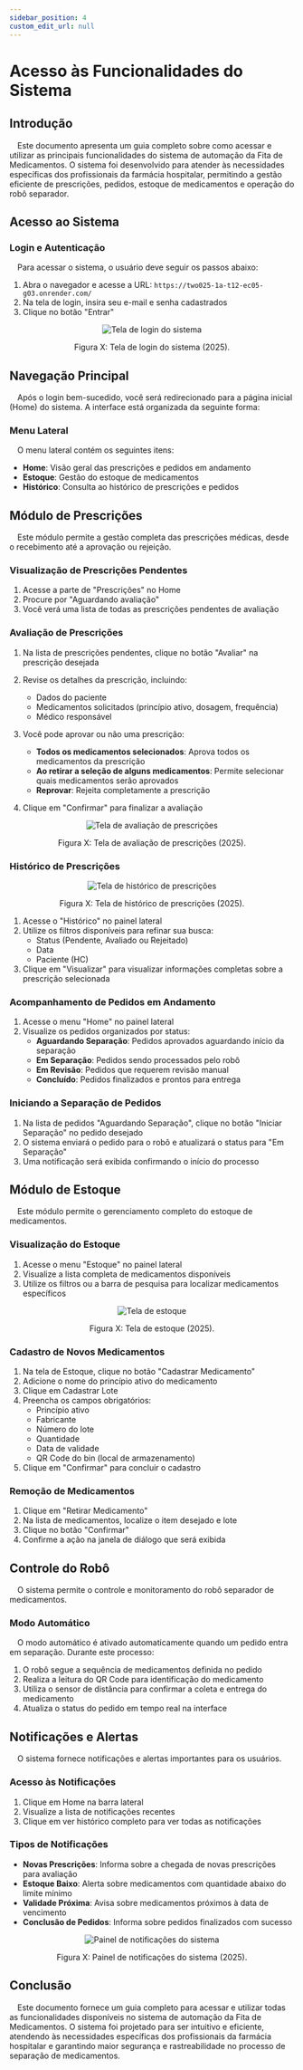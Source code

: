 ```yaml
---
sidebar_position: 4
custom_edit_url: null
---
```


# Acesso às Funcionalidades do Sistema

## Introdução

&emsp;Este documento apresenta um guia completo sobre como acessar e utilizar as principais funcionalidades do sistema de automação da Fita de Medicamentos. O sistema foi desenvolvido para atender às necessidades específicas dos profissionais da farmácia hospitalar, permitindo a gestão eficiente de prescrições, pedidos, estoque de medicamentos e operação do robô separador.

## Acesso ao Sistema

### Login e Autenticação

&emsp;Para acessar o sistema, o usuário deve seguir os passos abaixo:

1. Abra o navegador e acesse a URL: `https://two025-1a-t12-ec05-g03.onrender.com/`
2. Na tela de login, insira seu e-mail e senha cadastrados
3. Clique no botão "Entrar"

<div style="text-align: center;">

  ![Tela de login do sistema](../../../../media/telaLogin.png)

</div>

<p style="text-align: center;">Figura X: Tela de login do sistema (2025).</p>


## Navegação Principal

&emsp;Após o login bem-sucedido, você será redirecionado para a página inicial (Home) do sistema. A interface está organizada da seguinte forma:

### Menu Lateral

&emsp;O menu lateral contém os seguintes itens:

- **Home**: Visão geral das prescrições e pedidos em andamento
- **Estoque**: Gestão do estoque de medicamentos
- **Histórico**: Consulta ao histórico de prescrições e pedidos

## Módulo de Prescrições

&emsp;Este módulo permite a gestão completa das prescrições médicas, desde o recebimento até a aprovação ou rejeição.

### Visualização de Prescrições Pendentes

1. Acesse a parte de "Prescrições" no Home
2. Procure por "Aguardando avaliação"
3. Você verá uma lista de todas as prescrições pendentes de avaliação

### Avaliação de Prescrições

1. Na lista de prescrições pendentes, clique no botão "Avaliar" na prescrição desejada
2. Revise os detalhes da prescrição, incluindo:
   - Dados do paciente
   - Medicamentos solicitados (princípio ativo, dosagem, frequência)
   - Médico responsável
3. Você pode aprovar ou não uma prescrição:
   - **Todos os medicamentos selecionados**: Aprova todos os medicamentos da prescrição
   - **Ao retirar a seleção de alguns medicamentos**: Permite selecionar quais medicamentos serão aprovados
   - **Reprovar**: Rejeita completamente a prescrição

4. Clique em "Confirmar" para finalizar a avaliação

<div style="text-align: center;">

  ![Tela de avaliação de prescrições](../../../../media/PlataformaWeb.png)

</div>

<p style="text-align: center;">Figura X: Tela de avaliação de prescrições (2025).</p>


### Histórico de Prescrições

<div style="text-align: center;">

  ![Tela de histórico de prescrições](../../../../media/telaHistorico.png)

</div>

<p style="text-align: center;">Figura X: Tela de histórico de prescrições (2025).</p>

1. Acesse o "Histórico" no painel lateral
2. Utilize os filtros disponíveis para refinar sua busca:
   - Status (Pendente, Avaliado ou Rejeitado)
   - Data
   - Paciente (HC)
4. Clique em "Visualizar" para visualizar informações completas sobre a prescrição selecionada

### Acompanhamento de Pedidos em Andamento

1. Acesse o menu "Home" no painel lateral
2. Visualize os pedidos organizados por status:
   - **Aguardando Separação**: Pedidos aprovados aguardando início da separação
   - **Em Separação**: Pedidos sendo processados pelo robô
   - **Em Revisão**: Pedidos que requerem revisão manual
   - **Concluído**: Pedidos finalizados e prontos para entrega

### Iniciando a Separação de Pedidos

1. Na lista de pedidos "Aguardando Separação", clique no botão "Iniciar Separação" no pedido desejado
2. O sistema enviará o pedido para o robô e atualizará o status para "Em Separação"
3. Uma notificação será exibida confirmando o início do processo

## Módulo de Estoque

&emsp;Este módulo permite o gerenciamento completo do estoque de medicamentos.

### Visualização do Estoque

1. Acesse o menu "Estoque" no painel lateral
2. Visualize a lista completa de medicamentos disponíveis
3. Utilize os filtros ou a barra de pesquisa para localizar medicamentos específicos

<div style="text-align: center;">

  ![Tela de estoque](../../../../media/telaEstoque.png)

</div>

<p style="text-align: center;">Figura X: Tela de estoque (2025).</p>

### Cadastro de Novos Medicamentos

1. Na tela de Estoque, clique no botão "Cadastrar Medicamento"
2. Adicione o nome do princípio ativo do medicamento
3. Clique em Cadastrar Lote
4. Preencha os campos obrigatórios:
   - Princípio ativo
   - Fabricante
   - Número do lote
   - Quantidade
   - Data de validade
   - QR Code do bin (local de armazenamento)
5. Clique em "Confirmar" para concluir o cadastro

### Remoção de Medicamentos

1. Clique em "Retirar Medicamento"
2. Na lista de medicamentos, localize o item desejado e lote
3. Clique no botão "Confirmar"
4. Confirme a ação na janela de diálogo que será exibida
## Controle do Robô

&emsp;O sistema permite o controle e monitoramento do robô separador de medicamentos.

### Modo Automático

&emsp;O modo automático é ativado automaticamente quando um pedido entra em separação. Durante este processo:

1. O robô segue a sequência de medicamentos definida no pedido
2. Realiza a leitura do QR Code para identificação do medicamento
3. Utiliza o sensor de distância para confirmar a coleta e entrega do medicamento
4. Atualiza o status do pedido em tempo real na interface

## Notificações e Alertas

&emsp;O sistema fornece notificações e alertas importantes para os usuários.

### Acesso às Notificações

1. Clique em Home na barra lateral
2. Visualize a lista de notificações recentes
3. Clique em ver histórico completo para ver todas as notificações

### Tipos de Notificações

- **Novas Prescrições**: Informa sobre a chegada de novas prescrições para avaliação
- **Estoque Baixo**: Alerta sobre medicamentos com quantidade abaixo do limite mínimo
- **Validade Próxima**: Avisa sobre medicamentos próximos à data de vencimento
- **Conclusão de Pedidos**: Informa sobre pedidos finalizados com sucesso

<div style="text-align: center;">

  ![Painel de notificações do sistema](../../../../media/telaNotificacoes.png)

</div>

<p style="text-align: center;">Figura X: Painel de notificações do sistema (2025).</p>

## Conclusão

&emsp;Este documento fornece um guia completo para acessar e utilizar todas as funcionalidades disponíveis no sistema de automação da Fita de Medicamentos. O sistema foi projetado para ser intuitivo e eficiente, atendendo às necessidades específicas dos profissionais da farmácia hospitalar e garantindo maior segurança e rastreabilidade no processo de separação de medicamentos.